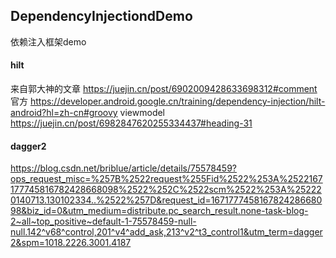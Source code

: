 ## DependencyInjectiondDemo

依赖注入框架demo

#### hilt
来自郭大神的文章
https://juejin.cn/post/6902009428633698312#comment
官方
https://developer.android.google.cn/training/dependency-injection/hilt-android?hl=zh-cn#groovy
viewmodel
https://juejin.cn/post/6982847620255334437#heading-31

#### dagger2
https://blog.csdn.net/briblue/article/details/75578459?ops_request_misc=%257B%2522request%255Fid%2522%253A%2522167177745816782428668098%2522%252C%2522scm%2522%253A%252220140713.130102334..%2522%257D&request_id=167177745816782428668098&biz_id=0&utm_medium=distribute.pc_search_result.none-task-blog-2~all~top_positive~default-1-75578459-null-null.142^v68^control,201^v4^add_ask,213^v2^t3_control1&utm_term=dagger2&spm=1018.2226.3001.4187
